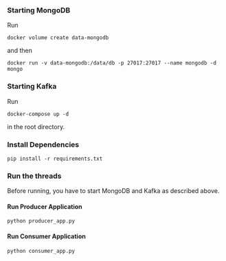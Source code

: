 ### Starting MongoDB

Run

```
docker volume create data-mongodb
```

and then

```
docker run -v data-mongodb:/data/db -p 27017:27017 --name mongodb -d mongo
```

### Starting Kafka

Run

```
docker-compose up -d
```

in the root directory.

### Install Dependencies

```
pip install -r requirements.txt
```

### Run the threads

Before running, you have to start MongoDB and Kafka as described above.

#### Run Producer Application

```
python producer_app.py
```

#### Run Consumer Application

```
python consumer_app.py
```
